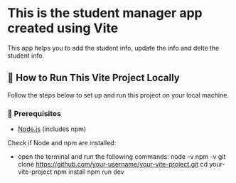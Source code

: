 # This is the student manager app created using Vite

This app helps you to add the student info, update the info and delte the student info.

## 🚀 How to Run This Vite Project Locally

Follow the steps below to set up and run this project on your local machine.

### 🔧 Prerequisites

- [Node.js](https://nodejs.org/) (includes npm)

Check if Node and npm are installed:
- open the terminal and run the following commands:
node -v
npm -v
git clone https://github.com/your-username/your-vite-project.git
cd your-vite-project
npm install
npm run dev

